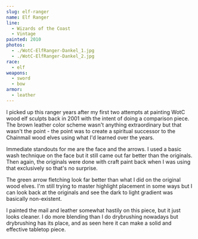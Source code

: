 ```yaml
---
slug: elf-ranger
name: Elf Ranger
line:
  - Wizards of the Coast
  - Vintage
painted: 2010
photos:
  - ./WotC-ElfRanger-Dankel_1.jpg
  - ./WotC-ElfRanger-Dankel_2.jpg
race:
  - elf
weapons:
  - sword
  - bow
armor:
  - leather
---
```


I picked up this ranger years after my first two attempts at painting WotC wood elf sculpts back in 2001 with the intent of doing a comparison piece. The brown leather color scheme wasn't anything extraordinary but that wasn't the point - the point was to create a spiritual successor to the Chainmail wood elves using what I'd learned over the years.

Immediate standouts for me are the face and the arrows. I used a basic wash technique on the face but it still came out far better than the originals. Then again, the originals were done with craft paint back when I was using that exclusively so that's no surprise.

The green arrow fletching look far better than what I did on the original wood elves. I'm still trying to master highlight placement in some ways but I can look back at the originals and see the dark to light gradient was basically non-existent.

I painted the mail and leather somewhat hastily on this piece, but it just looks cleaner. I do more blending than I do drybrushing nowadays but drybrushing has its place, and as seen here it can make a solid and effective tabletop piece.
